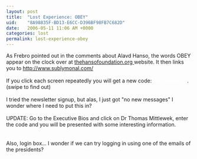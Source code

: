 ```yaml
---
layout: post
title:  "Lost Experience: OBEY"
uid:	"8A98835F-BD13-E6CC-D396BF98FB7C682D"
date:   2006-05-11 11:06 AM +0000
categories: lost
permalink: lost-experience-obey
---
```

As Frebro pointed out in the comments about Alavd Hanso, the words OBEY appear on the clock over at <a href="http://www.thehansofoundation.org/" onclick="javascript:urchinTracker ('/outgoing/www.thehansofoundation.org');">thehansofoundation.org </a>website. It then links you to <a href="http://www.sublymonal.com/" onclick="javascript:urchinTracker ('/outgoing/www.sublymonal.com');">http://www.sublymonal.com/</a><br /><br />If you click each screen repeatedly you will get a new code: <font color="white">Heir Apparent</font>. (swipe to find out)<br /><br />I tried the newsletter signup, but alas, I just got &quot;no new messages&quot; I wonder where I need to put this in?<br /><br />UPDATE: Go to the Executive Bios and click on Dr Thomas Mittlewek, enter the code and you will be presented with some interesting information.<br /><br /><br />Also, login box... I wonder if we can try logging in using one of the emails of the presidents?